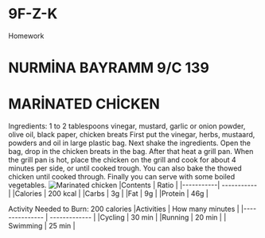 # 9F-Z-K
Homework
# NURMİNA BAYRAMM  9/C 139
# MARİNATED CHİCKEN 
Ingredients: 1 to 2 tablespoons vinegar, mustard, garlic or onion powder, olive oil, black paper, chicken breats
First put the vinegar, herbs, mustaard, powders and oil in large plastic bag.
Next shake the ingredients. Open the bag, drop in the chicken breats in the bag.
After that heat a grill pan. When the grill pan is hot, place the chicken on the grill and cook for about 4 minutes per side, or until cooked trough.
You can also bake the thowed chicken until cooked through.
Finally you can serve with some boiled vegetables.
![Marinated chicken](https://www.modernhoney.com/wp-content/uploads/2018/03/The-Best-Chicken-Marinade-Recipe.jpg)
|Contents | Ratio |
|-----------| ----------- |
|Calories | 200 kcal |
|Carbs    | 3g       |
|Fat      | 9g       |
|Protein  | 46g      |

Activity Needed to Burn: 200 calories
|Activities | How many minutes |
|--------------- | -------------  |
|Cycling   | 30 min |
|Running   | 20 min |
| Swimming | 25 min |

